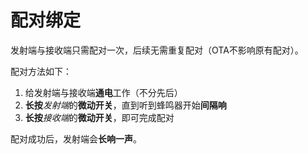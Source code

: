 # 配对绑定

发射端与接收端只需配对一次，后续无需重复配对（OTA不影响原有配对）。

配对方法如下：
1. 给发射端与接收端**通电**工作（不分先后）
2. **长按***发射端*的**微动开关**，直到听到蜂鸣器开始**间隔响**
3. **长按***接收端*的**微动开关**，即可完成配对

配对成功后，发射端会**长响一声**。